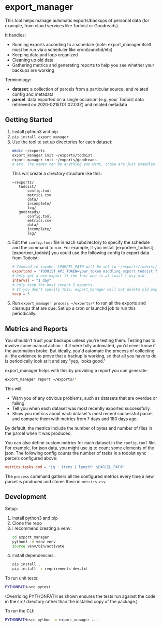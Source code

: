 # export\_manager

This tool helps manage automatic exports/backups of personal data (for example, from cloud services like Todoist or Goodreads).

It handles:

- Running exports according to a schedule (note: export\_manager itself must be run via a scheduler like cron/launchd/etc)
- Keeping data and logs organized
- Cleaning up old data
- Gathering metrics and generating reports to help you see whether your backups are working

Terminology:

- **dataset**: a collection of parcels from a particular source, and related config and metadata
- **parcel**: data exported on a single occasion (e.g. your Todoist data retrieved on 2020-0215T01:02:03Z) and related metadata

## Getting Started

1. Install python3 and pip
2. `pip install export_manager`
3. Use the tool to set up directories for each dataset:
    ```bash
   mkdir ~/exports
   export_manager init ~/exports/todoist
   export_manager init ~/exports/goodreads
   # etc. The names can be anything you want, those are just examples.
    ```
    This will create a directory structure like this:
    ```
   ~/exports/
       todoist/
           config.toml
           metrics.csv
           data/
           incomplete/
           log/
       goodreads/
           config.toml
           metrics.csv
           data/
           incomplete/
           log/
   ```
4. Edit the `config.toml` file in each subdirectory to specify the schedule and the command to run.
   For example, if you install [exporteer\_todoist][exporteer\_todoist] you could use the following config to export data from Todoist:
    ```toml
    # Command to invoke. $PARCEL_PATH will be set to ~/exports/todoist/data/DATETIME
    exportcmd = "TODOIST_API_TOKEN=your_token middling_export_todoist full_sync > $PARCEL_PATH.json"
    # Only get a new export if the last one is at least 1 day old.
    interval = "1 day"
    # Only keep the most recent 5 exports.
    # If you don't specify this, export_manager will not delete old exports.
    keep = 5
    ```
5. Run `export_manager process ~/exports/*` to run all the exports and cleanups that are due.
   Set up a cron or launchd job to run this periodically.

## Metrics and Reports

You shouldn't trust your backups unless you're testing them.
Testing has to involve some manual action - if it were fully automated, you'd never know if the automation broke.
But ideally, you'd automate the process of collecting all the evidence to prove that a backup is working, so that all you have to do is periodically look at it and say "yep, looks good."

export\_manager helps with this by providing a report you can generate:

```bash
export_manager report ~/exports/*
```

This will:

- Warn you of any obvious problems, such as datasets that are overdue or failing.
- Tell you when each dataset was most recently exported successfully.
- Show you metrics about each dataset's most recent successful parcel, and compare them with metrics from 7 days and 180 days ago.

By default, the metrics include the number of bytes and number of files in the parcel when it was produced.

You can also define custom metrics for each dataset in the `config.toml` file.
For example, for json data, you might use [jq](https://stedolan.github.io/jq/) to count some elements of the json.
The following config counts the number of tasks in a todoist sync parcels configured above:

```toml
metrics.tasks.cmd = "jq '.items | length' $PARCEL_PATH"
```

The `process` command gathers all the configured metrics every time a new parcel is produced and stores them in `metrics.csv`.

## Development

Setup:

1. Install python3 and pip
2. Clone the repo
3. I recommend creating a venv:
    ```bash
    cd export_manager
    python3 -m venv venv
    source venv/bin/activate
    ```
4. Install dependencies:
    ```bash
   pip install .
   pip install -r requirements-dev.txt
    ```

To run unit tests:

```bash
PYTHONPATH=src pytest
```

(Overriding PYTHONPATH as shown ensures the tests run against the code in the src/ directory rather than the installed copy of the package.)

To run the CLI:

```bash
PYTHONPATH=src python -m export_manager ...
```

[middling_export_todoist]: https://github.com/brokensandals/middling_export_todoist
